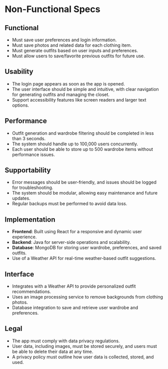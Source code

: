 # Non-Functional Specs

## Functional
- Must save user preferences and login information.
- Must save photos and related data for each clothing item.
- Must generate outfits based on user inputs and preferences.
- Must allow users to save/favorite previous outfits for future use.

## Usability
- The login page appears as soon as the app is opened.
- The user interface should be simple and intuitive, with clear navigation for generating outfits and managing the closet.
- Support accessibility features like screen readers and larger text options.

## Performance
- Outfit generation and wardrobe filtering should be completed in less than 3 seconds.
- The system should handle up to 100,000 users concurrently.
- Each user should be able to store up to 500 wardrobe items without performance issues.

## Supportability
- Error messages should be user-friendly, and issues should be logged for troubleshooting.
- The system should be modular, allowing easy maintenance and future updates.
- Regular backups must be performed to avoid data loss.

## Implementation
- **Frontend**: Built using React for a responsive and dynamic user experience.
- **Backend**: Java for server-side operations and scalability.
- **Database**: MongoDB for storing user wardrobe, preferences, and saved outfits.
- Use of a Weather API for real-time weather-based outfit suggestions.

## Interface
- Integrates with a Weather API to provide personalized outfit recommendations.
- Uses an image processing service to remove backgrounds from clothing photos.
- Database integration to save and retrieve user wardrobe and preferences.

## Legal
- The app must comply with data privacy regulations.
- User data, including images, must be stored securely, and users must be able to delete their data at any time.
- A privacy policy must outline how user data is collected, stored, and used.

